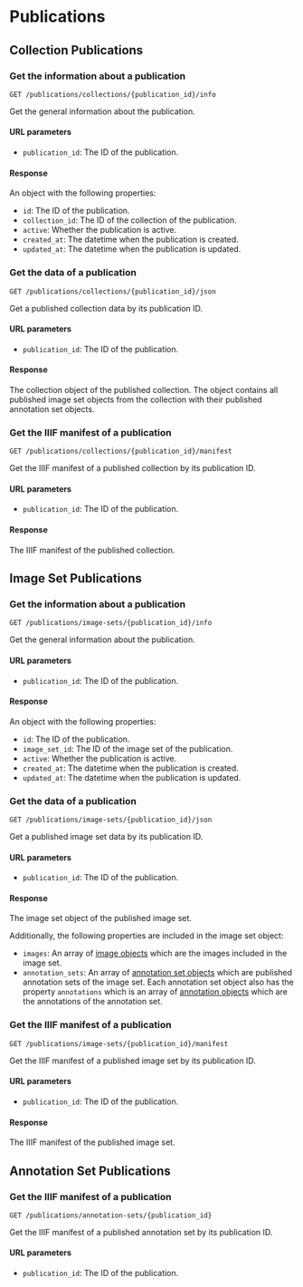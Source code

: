 # Publications

## Collection Publications

### Get the information about a publication

```
GET /publications/collections/{publication_id}/info
```

Get the general information about the publication.

#### URL parameters

- `publication_id`: The ID of the publication.

#### Response

An object with the following properties:

- `id`: The ID of the publication.
- `collection_id`: The ID of the collection of the publication.
- `active`: Whether the publication is active.
- `created_at`: The datetime when the publication is created.
- `updated_at`: The datetime when the publication is updated.

### Get the data of a publication

```
GET /publications/collections/{publication_id}/json
```

Get a published collection data by its publication ID.

#### URL parameters

- `publication_id`: The ID of the publication.

#### Response

The collection object of the published collection. The object contains all published image set objects from the
collection with their published annotation set objects.

### Get the IIIF manifest of a publication

```
GET /publications/collections/{publication_id}/manifest
```

Get the IIIF manifest of a published collection by its publication ID.

#### URL parameters

- `publication_id`: The ID of the publication.

#### Response

The IIIF manifest of the published collection.

## Image Set Publications

### Get the information about a publication

```
GET /publications/image-sets/{publication_id}/info
```

Get the general information about the publication.

#### URL parameters

- `publication_id`: The ID of the publication.

#### Response

An object with the following properties:

- `id`: The ID of the publication.
- `image_set_id`: The ID of the image set of the publication.
- `active`: Whether the publication is active.
- `created_at`: The datetime when the publication is created.
- `updated_at`: The datetime when the publication is updated.

### Get the data of a publication

```
GET /publications/image-sets/{publication_id}/json
```

Get a published image set data by its publication ID.

#### URL parameters

- `publication_id`: The ID of the publication.

#### Response

The image set object of the published image set.

Additionally, the following properties are included in the image set object:

- `images`: An array of [image objects](image-object) which are the images included in the image set.
- `annotation_sets`: An array of [annotation set objects](annotation-set-object) which are published annotation sets
  of the image set. Each annotation set object also has the property `annotations` which is an array of
  [annotation objects](annotation-object) which are the annotations of the annotation set.

### Get the IIIF manifest of a publication

```
GET /publications/image-sets/{publication_id}/manifest
```

Get the IIIF manifest of a published image set by its publication ID.

#### URL parameters

- `publication_id`: The ID of the publication.

#### Response

The IIIF manifest of the published image set.

## Annotation Set Publications

### Get the IIIF manifest of a publication

```
GET /publications/annotation-sets/{publication_id}
```

Get the IIIF manifest of a published annotation set by its publication ID.

#### URL parameters

- `publication_id`: The ID of the publication.
